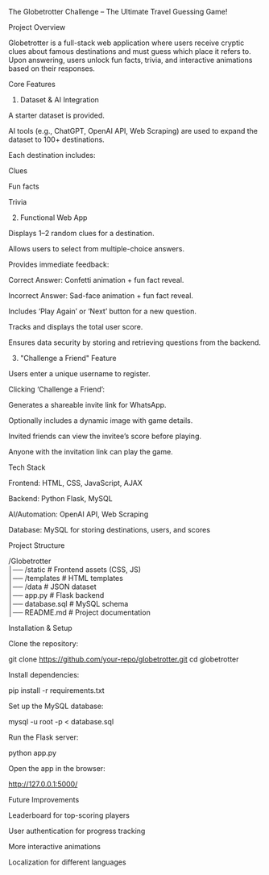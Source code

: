 The Globetrotter Challenge – The Ultimate Travel Guessing Game!

Project Overview

Globetrotter is a full-stack web application where users receive cryptic clues about famous destinations and must guess which place it refers to. Upon answering, users unlock fun facts, trivia, and interactive animations based on their responses.

Core Features

1. Dataset & AI Integration

A starter dataset is provided.

AI tools (e.g., ChatGPT, OpenAI API, Web Scraping) are used to expand the dataset to 100+ destinations.

Each destination includes:

Clues

Fun facts

Trivia

2. Functional Web App

Displays 1–2 random clues for a destination.

Allows users to select from multiple-choice answers.

Provides immediate feedback:

Correct Answer: Confetti animation + fun fact reveal.

Incorrect Answer: Sad-face animation + fun fact reveal.

Includes ‘Play Again’ or ‘Next’ button for a new question.

Tracks and displays the total user score.

Ensures data security by storing and retrieving questions from the backend.

3. "Challenge a Friend" Feature

Users enter a unique username to register.

Clicking ‘Challenge a Friend’:

Generates a shareable invite link for WhatsApp.

Optionally includes a dynamic image with game details.

Invited friends can view the invitee’s score before playing.

Anyone with the invitation link can play the game.

Tech Stack

Frontend: HTML, CSS, JavaScript, AJAX

Backend: Python Flask, MySQL

AI/Automation: OpenAI API, Web Scraping

Database: MySQL for storing destinations, users, and scores

Project Structure

/Globetrotter  
│── /static  # Frontend assets (CSS, JS)  
│── /templates  # HTML templates  
│── /data  # JSON dataset  
│── app.py  # Flask backend  
│── database.sql  # MySQL schema  
│── README.md  # Project documentation  

Installation & Setup

Clone the repository:

git clone https://github.com/your-repo/globetrotter.git
cd globetrotter

Install dependencies:

pip install -r requirements.txt

Set up the MySQL database:

mysql -u root -p < database.sql

Run the Flask server:

python app.py

Open the app in the browser:

http://127.0.0.1:5000/

Future Improvements

Leaderboard for top-scoring players

User authentication for progress tracking

More interactive animations

Localization for different languages